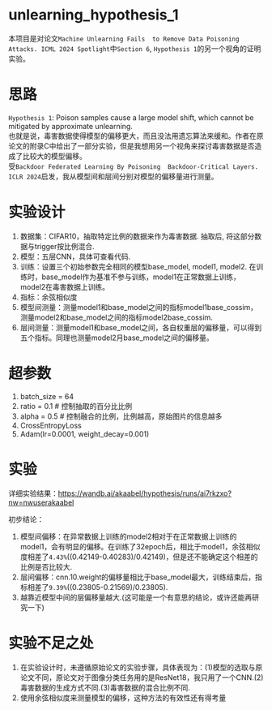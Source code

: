# unlearning_hypothesis_1

本项目是对论文`Machine Unlearning Fails  to Remove Data Poisoning Attacks. ICML 2024 Spotlight`中`Section 6`, `Hypothesis 1`的另一个视角的证明实验。

# 思路
`Hypothesis 1`: Poison samples cause a large model shift, which cannot be mitigated by approximate unlearning.  
也就是说，毒害数据使得模型的偏移更大，而且没法用遗忘算法来缓和。作者在原论文的附录C中给出了一部分实验，但是我想用另一个视角来探讨毒害数据是否造成了比较大的模型偏移。  
受`Backdoor Federated Learning By Poisoning  Backdoor-Critical Layers. ICLR 2024`启发，我从模型间和层间分别对模型的偏移量进行测量。


# 实验设计
1. 数据集：CIFAR10，抽取特定比例的数据来作为毒害数据. 抽取后, 将这部分数据与trigger按比例混合.
2. 模型：五层CNN，具体可查看代码.
3. 训练：设置三个初始参数完全相同的模型base_model, model1, model2. 在训练时，base_model作为基准不参与训练，model1在正常数据上训练，model2在毒害数据上训练。
4. 指标：余弦相似度
5. 模型间测量：测量model1和base_model之间的指标model1base_cossim，测量model2和base_model之间的指标model2base_cossim.
6. 层间测量：测量model1和base_model之间，各自权重层的偏移量，可以得到五个指标。同理也测量model2月base_model之间的偏移量。



# 超参数
1. batch_size = 64  
2. ratio = 0.1 # 控制抽取的百分比比例  
3. alpha = 0.5  # 控制融合的比例，比例越高，原始图片的信息越多  
4. CrossEntropyLoss  
5. Adam(lr=0.0001, weight_decay=0.001)  



# 实验
详细实验结果：https://wandb.ai/akaabel/hypothesis/runs/ai7rkzxo?nw=nwuserakaabel


初步结论：
1. 模型间偏移：在异常数据上训练的model2相对于在正常数据上训练的model1，会有明显的偏移。在训练了32epoch后，相比于model1，余弦相似度相差了`4.43%`((0.42149-0.40283)/0.42149)，但是还不能确定这个相差的比例是否比较大.
2. 层间偏移：cnn.10.weight的偏移量相比于base_model最大，训练结束后，指标相差了`9.39%`((0.23805-0.21569)/0.23805).
3. 越靠近模型中间的层偏移量越大.(这可能是一个有意思的结论，或许还能再研究一下)

# 实验不足之处
1. 在实验设计时，未遵循原始论文的实验步骤，具体表现为：(1)模型的选取与原论文不同，原论文对于图像分类任务用的是ResNet18，我只用了一个CNN.(2)毒害数据的生成方式不同.(3)毒害数据的混合比例不同.
2. 使用余弦相似度来测量模型的偏移，这种方法的有效性还有得考量